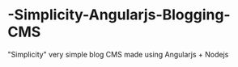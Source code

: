 # -Simplicity-Angularjs-Blogging-CMS
"Simplicity" very simple blog CMS made using Angularjs + Nodejs
